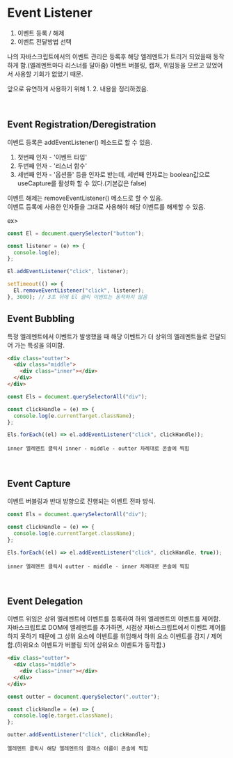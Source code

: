 # **Event Listener**

1. 이벤트 등록 / 해제
2. 이벤트 전달방법 선택

나의 자바스크립트에서의 이벤트 관리은 등록후 해당 엘레멘트가 트리거 되었을때 동작하게 함.(엘레멘트마다 리스너를 달아줌)
이벤트 버블링, 캡쳐, 위임등을 모르고 있었어서 사용할 기회가 없었기 때문.

앞으로 유연하게 사용하기 위해 1. 2. 내용을 정리하겠음.

<br>

## **Event Registration/Deregistration**

이벤트 등록은 addEventListener() 메소드로 할 수 있음.

1. 첫번째 인자 - '이벤트 타입'
2. 두번째 인자 - '리스너 함수'
3. 세번째 인자 - '옵션들'
   등을 인자로 받는데, 세번째 인자로는 boolean값으로  
   useCapture를 활성화 할 수 있다.(기본값은 false)

이벤트 해제는 removeEventListener() 메소드로 할 수 있음.  
이벤트 등록에 사용한 인자들을 그대로 사용해야 해당 이벤트를 해제할 수 있음.

ex>

```js
const El = document.querySelector("button");

const listener = (e) => {
  console.log(e);
};

El.addEventListener("click", listener);

setTimeout(() => {
  El.removeEventListener("click", listener);
}, 3000); // 3초 뒤에 El 클릭 이벤트는 동작하지 않음
```

## **Event Bubbling**

특정 엘레멘트에서 이벤트가 발생했을 때 해당 이벤트가 더 상위의 엘레멘트들로 전달되어 가는 특성을 의미함.

```html
<div class="outter">
  <div class="middle">
    <div class="inner"></div>
  </div>
</div>
```

```js
const Els = document.querySelectorAll("div");

const clickHandle = (e) => {
  console.log(e.currentTarget.className);
};

Els.forEach((el) => el.addEventListener("click", clickHandle));
```

`inner 엘레멘트 클릭시 inner - middle - outter 차례대로 콘솔에 찍힘`

<br>

## **Event Capture**

이벤트 버블링과 반대 방향으로 진행되는 이벤트 전파 방식.

```js
const Els = document.querySelectorAll("div");

const clickHandle = (e) => {
  console.log(e.currentTarget.className);
};

Els.forEach((el) => el.addEventListener("click", clickHandle, true));
```

`inner 엘레멘트 클릭시 outter - middle - inner 차례대로 콘솔에 찍힘`

<br>

## **Event Delegation**

이벤트 위임은 상위 엘레멘트에 이벤트를 등록하여 하위 엘레멘트의 이벤트를 제어함.  
자바스크립트로 DOM에 엘레멘트를 추가하면, 시점상 자바스크립트에서 이벤트 제어를 하지 못하기 때문에 그 상위 요소에 이벤트를 위임해서 하위 요소 이벤트를 감지 / 제어함.(하위요소 이벤트가 버블링 되어 상위요소 이벤트가 동작함.)

```html
<div class="outter">
  <div class="middle">
    <div class="inner"></div>
  </div>
</div>
```

```js
const outter = document.querySelector(".outter");

const clickHandle = (e) => {
  console.log(e.target.className);
};

outter.addEventListener("click", clickHandle);
```

`엘레멘트 클릭시 해당 엘레멘트의 클래스 이름이 콘솔에 찍힘`
